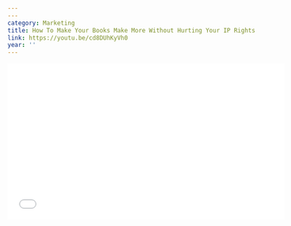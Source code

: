 ```yaml
---
---
category: Marketing
title: How To Make Your Books Make More Without Hurting Your IP Rights
link: https://youtu.be/cd8DUhKyVh0
year: ''
---
```

<iframe width="560" height="315" src="{{ page.link }}" frameborder="0" allowfullscreen></iframe>
